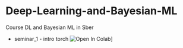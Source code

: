 # Deep-Learning-and-Bayesian-ML
Course DL and Bayesian ML in Sber 
- seminar_1 - intro torch ![Open In Colab](./week_1/seminar1_pytorch_basics.ipynb)]
